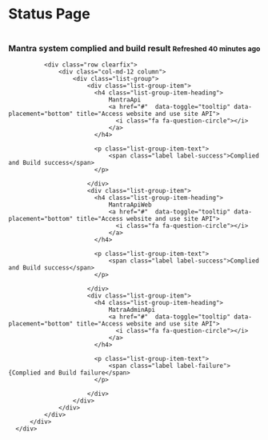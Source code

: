 <html>
<head>
<link href="//maxcdn.bootstrapcdn.com/bootstrap/3.3.0/css/bootstrap.min.css" rel="stylesheet" id="bootstrap-css">
<script src="//maxcdn.bootstrapcdn.com/bootstrap/3.3.0/js/bootstrap.min.js"></script>
<script src="//code.jquery.com/jquery-1.11.1.min.js"></script>
<!------ Include the above in your HEAD tag ---------->

<link href="//netdna.bootstrapcdn.com/font-awesome/4.0.3/css/font-awesome.min.css" rel="stylesheet" type="text/css" />
<link href="//bootswatch.com/yeti/bootstrap.min.css" rel="stylesheet" type="text/css" />

<script src="//code.jquery.com/jquery.min.js"></script>
<script src="//maxcdn.bootstrapcdn.com/bootstrap/3.3.2/js/bootstrap.min.js"></script>
</head>
<body>
  <div class="container">
      <div class="row">
        <div class="col-md-12">
          <h1>Status Page</h1>
        </div>
      </div>
      <div class="row clearfix">
          <div class="col-md-12 column">
              <div class="panel panel-warning">
                <div class="panel-heading">
                  <h3 class="panel-title">
                    Mantra system complied and build result
                    <small class="pull-right">Refreshed 40 minutes ago</small>
                  </h3>
                </div>
              </div>


              <div class="row clearfix">
                  <div class="col-md-12 column">
                      <div class="list-group">
                          <div class="list-group-item">
                            <h4 class="list-group-item-heading">
                                MantraApi
                                <a href="#"  data-toggle="tooltip" data-placement="bottom" title="Access website and use site API">
                                  <i class="fa fa-question-circle"></i>
                                </a>
                            </h4>
                            
                            <p class="list-group-item-text">
                                <span class="label label-success">Complied and Build success</span>
                            </p>
                            
                          </div>                    
                          <div class="list-group-item">
                            <h4 class="list-group-item-heading">
                                MantraApiWeb
                                <a href="#"  data-toggle="tooltip" data-placement="bottom" title="Access website and use site API">
                                  <i class="fa fa-question-circle"></i>
                                </a>
                            </h4>
                            
                            <p class="list-group-item-text">
                                <span class="label label-success">Complied and Build success</span>
                            </p>
                            
                          </div>
                          <div class="list-group-item">
                            <h4 class="list-group-item-heading">
                                MatraAdminApi
                                <a href="#"  data-toggle="tooltip" data-placement="bottom" title="Access website and use site API">
                                  <i class="fa fa-question-circle"></i>
                                </a>
                            </h4>
                            
                            <p class="list-group-item-text">
                                <span class="label label-failure">{Complied and Build failure</span>
                            </p>
                            
                          </div>
                      </div>
                  </div>
              </div>
          </div>
      </div>
  </div>
  </body>
</html>
